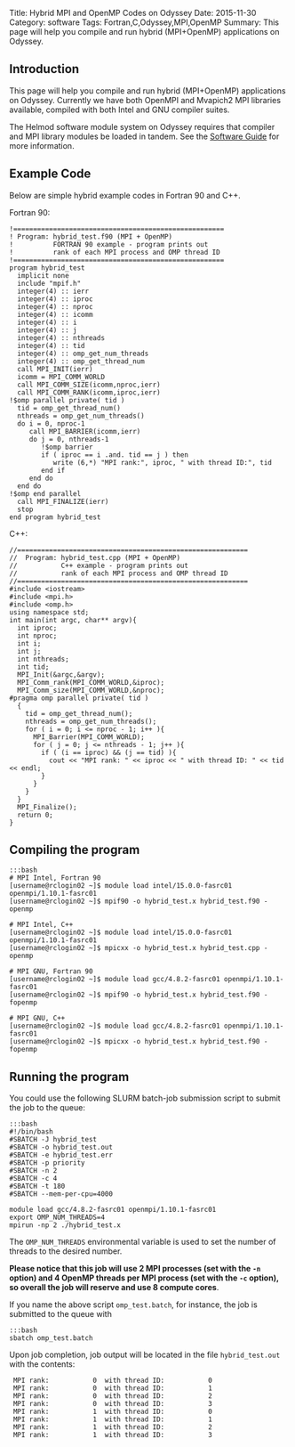Title: Hybrid MPI and OpenMP Codes on Odyssey
Date: 2015-11-30
Category: software
Tags: Fortran,C,Odyssey,MPI,OpenMP
Summary: This page will help you compile and run hybrid (MPI+OpenMP) applications on Odyssey.

## Introduction

This page will help you compile and run hybrid (MPI+OpenMP) applications on Odyssey. Currently we have both OpenMPI and Mvapich2 MPI libraries available, compiled with both Intel and GNU compiler suites.

The Helmod software module system on Odyssey requires that compiler and MPI library modules be loaded in tandem.  See the [Software Guide](software-on-odyssey.html) for more information.

## Example Code

Below are simple hybrid example codes in Fortran 90 and C++.

Fortran 90:

    !=====================================================
    ! Program: hybrid_test.f90 (MPI + OpenMP)
    !          FORTRAN 90 example - program prints out
    !          rank of each MPI process and OMP thread ID
    !=====================================================
    program hybrid_test
      implicit none
      include "mpif.h"
      integer(4) :: ierr
      integer(4) :: iproc
      integer(4) :: nproc
      integer(4) :: icomm
      integer(4) :: i
      integer(4) :: j
      integer(4) :: nthreads
      integer(4) :: tid
      integer(4) :: omp_get_num_threads
      integer(4) :: omp_get_thread_num
      call MPI_INIT(ierr)
      icomm = MPI_COMM_WORLD
      call MPI_COMM_SIZE(icomm,nproc,ierr)
      call MPI_COMM_RANK(icomm,iproc,ierr)
    !$omp parallel private( tid )
      tid = omp_get_thread_num()
      nthreads = omp_get_num_threads()
      do i = 0, nproc-1
         call MPI_BARRIER(icomm,ierr)
         do j = 0, nthreads-1
            !$omp barrier
            if ( iproc == i .and. tid == j ) then
               write (6,*) "MPI rank:", iproc, " with thread ID:", tid
            end if
         end do
      end do
    !$omp end parallel
      call MPI_FINALIZE(ierr)
      stop
    end program hybrid_test

C++:

    //==========================================================
    //  Program: hybrid_test.cpp (MPI + OpenMP)
    //           C++ example - program prints out
    //           rank of each MPI process and OMP thread ID
    //==========================================================
    #include <iostream>
    #include <mpi.h>
    #include <omp.h>
    using namespace std;
    int main(int argc, char** argv){
      int iproc;
      int nproc;
      int i;
      int j;
      int nthreads;
      int tid;
      MPI_Init(&argc,&argv);
      MPI_Comm_rank(MPI_COMM_WORLD,&iproc);
      MPI_Comm_size(MPI_COMM_WORLD,&nproc);
    #pragma omp parallel private( tid )
      {
        tid = omp_get_thread_num();
        nthreads = omp_get_num_threads();
        for ( i = 0; i <= nproc - 1; i++ ){
          MPI_Barrier(MPI_COMM_WORLD);
          for ( j = 0; j <= nthreads - 1; j++ ){
            if ( (i == iproc) && (j == tid) ){
              cout << "MPI rank: " << iproc << " with thread ID: " << tid << endl;
            }
          }
        }
      }
      MPI_Finalize();
      return 0;
    }


## Compiling the program

    :::bash
    # MPI Intel, Fortran 90
    [username@rclogin02 ~]$ module load intel/15.0.0-fasrc01 openmpi/1.10.1-fasrc01
    [username@rclogin02 ~]$ mpif90 -o hybrid_test.x hybrid_test.f90 -openmp

    # MPI Intel, C++
    [username@rclogin02 ~]$ module load intel/15.0.0-fasrc01 openmpi/1.10.1-fasrc01
    [username@rclogin02 ~]$ mpicxx -o hybrid_test.x hybrid_test.cpp -openmp

    # MPI GNU, Fortran 90
    [username@rclogin02 ~]$ module load gcc/4.8.2-fasrc01 openmpi/1.10.1-fasrc01
    [username@rclogin02 ~]$ mpif90 -o hybrid_test.x hybrid_test.f90 -fopenmp

    # MPI GNU, C++
    [username@rclogin02 ~]$ module load gcc/4.8.2-fasrc01 openmpi/1.10.1-fasrc01
    [username@rclogin02 ~]$ mpicxx -o hybrid_test.x hybrid_test.f90 -fopenmp


## Running the program

You could use the following SLURM batch-job submission script to submit the job to the queue:

    :::bash
    #!/bin/bash
    #SBATCH -J hybrid_test
    #SBATCH -o hybrid_test.out
    #SBATCH -e hybrid_test.err
    #SBATCH -p priority
    #SBATCH -n 2
    #SBATCH -c 4
    #SBATCH -t 180
    #SBATCH --mem-per-cpu=4000

    module load gcc/4.8.2-fasrc01 openmpi/1.10.1-fasrc01
    export OMP_NUM_THREADS=4
    mpirun -np 2 ./hybrid_test.x


The `OMP_NUM_THREADS` environmental variable is used to set the number of threads to the desired number. 

<b>Please notice that this job will use 2 MPI processes (set with the `-n` option) and 4 OpenMP threads per MPI process (set with the `-c` option), so overall the job will reserve and use 8 compute cores</b>. 

If you name the above script `omp_test.batch`, for instance, the job is submitted to the queue with

    :::bash
    sbatch omp_test.batch


Upon job completion, job output will be located in the file `hybrid_test.out` with the contents:

     MPI rank:           0  with thread ID:           0
     MPI rank:           0  with thread ID:           1
     MPI rank:           0  with thread ID:           2
     MPI rank:           0  with thread ID:           3
     MPI rank:           1  with thread ID:           0
     MPI rank:           1  with thread ID:           1
     MPI rank:           1  with thread ID:           2
     MPI rank:           1  with thread ID:           3
